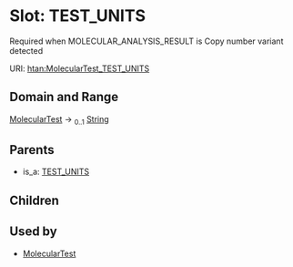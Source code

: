 
# Slot: TEST_UNITS

Required when MOLECULAR_ANALYSIS_RESULT is Copy number variant detected

URI: [htan:MolecularTest_TEST_UNITS](https://w3id.org/htan/MolecularTest_TEST_UNITS)


## Domain and Range

[MolecularTest](MolecularTest.md) &#8594;  <sub>0..1</sub> [String](types/String.md)

## Parents

 *  is_a: [TEST_UNITS](TEST_UNITS.md)

## Children


## Used by

 * [MolecularTest](MolecularTest.md)
